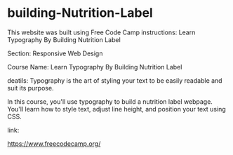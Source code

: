 # building-Nutrition-Label


This website was built using Free Code Camp instructions: Learn Typography By Building Nutrition Label

Section: Responsive Web Design

Course Name: Learn Typography By Building Nutrition Label








deatils: Typography is the art of styling your text to be easily readable and suit its purpose.

In this course, you'll use typography to build a nutrition label webpage. You'll learn how to style text, adjust line height, and position your text using CSS.

link:

https://www.freecodecamp.org/


